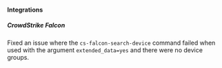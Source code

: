 
#### Integrations

##### CrowdStrike Falcon

Fixed an issue where the `cs-falcon-search-device` command failed when used with the argument `extended_data=yes` and there were no device groups.
